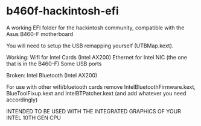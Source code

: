 # b460f-hackintosh-efi
A working EFI folder for the hackintosh community, compatible with the Asus B460-F motherboard

You will need to setup the USB remapping yourself (UTBMap.kext).

Working:
Wifi for Intel Cards (Intel AX200)
Ethernet for Intel NIC (the one that is in the B460-F)
Some USB ports

Broken: Intel Bluetooth (Intel AX200)

For use with other wifi/bluetooth cards remove IntelBluetoothFirmware.kext, BlueToolFixup.kext and IntelBTPatcher.kext
(and add whatever you need accordingly)

INTENDED TO BE USED WITH THE INTEGRATED GRAPHICS OF YOUR INTEL 10TH GEN CPU
